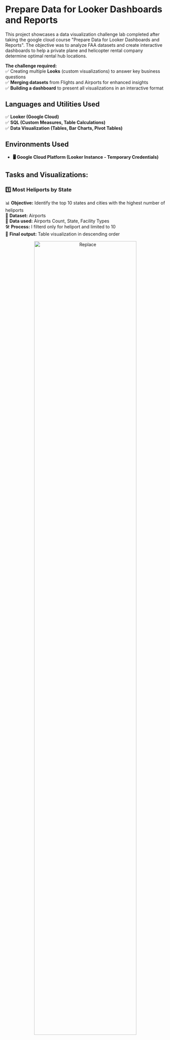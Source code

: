 <h1>Prepare Data for Looker Dashboards and Reports</h1>

This project showcases a data visualization challenge lab completed after taking the google cloud course "Prepare Data for Looker Dashboards and Reports". The objective was to analyze FAA datasets and create interactive dashboards to help a private plane and helicopter rental company determine optimal rental hub locations.  

**The challenge required:**  
✅ Creating multiple **Looks** (custom visualizations) to answer key business questions  
✅ **Merging datasets** from Flights and Airports for enhanced insights  
✅ **Building a dashboard** to present all visualizations in an interactive format  

<h2>Languages and Utilities Used</h2>

✅ **Looker (Google Cloud)**  
✅ **SQL (Custom Measures, Table Calculations)**  
✅ **Data Visualization (Tables, Bar Charts, Pivot Tables)**

<h2>Environments Used </h2>

- <b>🖥 Google Cloud Platform (Looker Instance - Temporary Credentials)

</b> 

<h2>Tasks and Visualizations:</h2>

### **1️⃣ Most Heliports by State**  
📊 **Objective:** Identify the top 10 states and cities with the highest number of heliports  
📌 **Dataset:** Airports  
🔹 **Data used:** Airports Count, State, Facility Types  
🛠 **Process:** I filterd only for heliport and limited to 10  
🔹 **Final output:** Table visualization in descending order
<p align="center">
  <img src="https://i.imgur.com/UAmccNW.png" height="80%" width="80%" alt="Replace"/>
</p>
<br />
<br />


### **2️⃣ Facility Type Breakdown for Top States**  
📊 **Objective:** Analyze facility type distribution in states with the most airports  
📌 **Dataset:** Airports  
🔹 **Data used:** Airports Count, State, Facility Types  
🛠 **Process:** I Pivoted the facility dimension to show the distribution   
🔹 **Final output:** Table visualization in descending order
<p align="center">
  <img src="https://i.imgur.com/xehkt7M.png" height="80%" width="80%" alt="Replace"/>
</p>
<br />
<br />


### **3️⃣ Highest Flight Cancellation Rates**  
📊 **Objective:** Identify airports and states with the highest percentage of flight cancellations (with over 10,000 flights)  
📌 **Dataset:** Flights  
🔹 **Data used:** Aircraft Origin City, Aircraft Origin State, Percentage of Flights Cancelled, Flight count, Flight Details Cancelled Count   
🛠 **Process:** I filtered for flights exceeding 10,000, then created a table calculation to determine the cancellation percentage   
🔹 **Final output:** Table visualization in descending order with Flight count and Flight Details Cancelled Count made invinsible    
<p align="center">
  <img src="https://i.imgur.com/cF4uTKv.png" height="80%" width="80%" alt="Replace"/>
</p>
<br />
<br />


### **4️⃣ Smallest Average Distance Between Airports**  
📊 **Objective:** Determine the origin and destination airports with the smallest average flight distance  
📌 **Dataset:** Flights  
🔹 **Data used:** Origin and Destination, Average Distance (Miles)  
🛠 **Process:** Created a custom measure to calculate the average flight distance, applied a filter to remove zero values   
🔹 **Final output:** Table visualization in ascending order  
<p align="center">
  <img src="https://i.imgur.com/NUwehYk.png" height="80%" width="80%" alt="Replace"/>
</p>
<br />
<br />

### **5️⃣ Busiest Major Joint-Use Airports with Control Towers**  
📊 **Objective:** Identify the busiest airports that are major, joint-use, and have control towers  
📌 **Dataset:** Flights & Airports (Merged)  
🔹 **Data used:** City, State, Code, Number of Flights  
🛠 **Process:**  Merged the Flights and Airports datasets, filtering for airports marked as major, joint-use, and with control towers, then visualized the busiest ones using a bar chart. 
<p align="center">
  <img src="https://i.imgur.com/62TgaWL.png" height="80%" width="80%" alt="Replace"/>
</p>
<br />
<br />

🔹 **Final output:** Airports Count, State, Facility Types  
<p align="center">
  <img src="https://i.imgur.com/62TgaWL.png" height="80%" width="80%" alt="Replace"/>
</p>
<br />
<br />

### **6️⃣ Dashboard: Consolidated Insights**  
📊 **Objective:** Combine all visualizations into a single interactive dashboard for presentation  
📌 **Dataset:** Airports, Flights  

🛠 **Process:** Added all created Looks and the merged results visualization to a new dashboard, organizing them for easy navigation and insights.  
<p align="center">
  <img src="https://i.imgur.com/62TgaWL.png" height="80%" width="80%" alt="Replace"/>
</p>
<br />
<br />

🔹 **Final output:** Interactive dashboard with all visualizations  
<p align="center">
  <img src="https://i.imgur.com/62TgaWL.png" height="80%" width="80%" alt="Replace"/>
</p>
<br />
<br />

🔹 **Skill badge:**   
<p align="center">
  <img src="https://i.imgur.com/fAtKYhg.png" height="80%" width="80%" alt="Replace"/>
</p>
<br />
<br />



<!--
 ```diff
- text in red
+ text in green
! text in orange
# text in gray
@@ text in purple (and bold)@@
```
--!># Lookerlab
